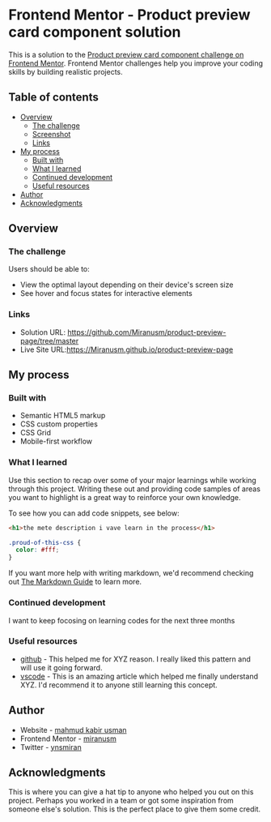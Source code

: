 # Frontend Mentor - Product preview card component solution

This is a solution to the [Product preview card component challenge on Frontend Mentor](https://www.frontendmentor.io/challenges/product-preview-card-component-GO7UmttRfa). Frontend Mentor challenges help you improve your coding skills by building realistic projects. 

## Table of contents

- [Overview](#overview)
  - [The challenge](#the-challenge)
  - [Screenshot](#screenshot)
  - [Links](#links)
- [My process](#my-process)
  - [Built with](#built-with)
  - [What I learned](#what-i-learned)
  - [Continued development](#continued-development)
  - [Useful resources](#useful-resources)
- [Author](#author)
- [Acknowledgments](#acknowledgments)


## Overview

### The challenge

Users should be able to:

- View the optimal layout depending on their device's screen size
- See hover and focus states for interactive elements

### Links

- Solution URL: https://github.com/Miranusm/product-preview-page/tree/master
- Live Site URL:https://Miranusm.github.io/product-preview-page

## My process

### Built with

- Semantic HTML5 markup
- CSS custom properties
- CSS Grid
- Mobile-first workflow

### What I learned

Use this section to recap over some of your major learnings while working through this project. Writing these out and providing code samples of areas you want to highlight is a great way to reinforce your own knowledge.

To see how you can add code snippets, see below:

```html
<h1>the mete description i vave learn in the process</h1>
```
```css
.proud-of-this-css {
  color: #fff;
}
```

If you want more help with writing markdown, we'd recommend checking out [The Markdown Guide](https://www.markdownguide.org/) to learn more.

### Continued development

I want to keep focosing on learning codes for the next three months

### Useful resources

- [github](https://www.github.com) - This helped me for XYZ reason. I really liked this pattern and will use it going forward.
- [vscode](https://www.vscode.com) - This is an amazing article which helped me finally understand XYZ. I'd recommend it to anyone still learning this concept.

## Author

- Website - [mahmud kabir usman](https://www.your-site.com)
- Frontend Mentor - [miranusm](https://www.frontendmentor.io/profile/miranusm)
- Twitter - [ynsmiran](https://www.twitter.com/ynsmiran)


## Acknowledgments

This is where you can give a hat tip to anyone who helped you out on this project. Perhaps you worked in a team or got some inspiration from someone else's solution. This is the perfect place to give them some credit.


